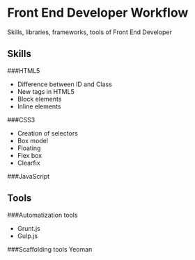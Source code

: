 # Front End Developer Workflow
Skills, libraries, frameworks, tools of Front End Developer

## Skills
###HTML5
<ul>
<li>Difference between ID and Class</li>
<li>New tags in HTML5</li>
<li>Block elements</li>
<li>Inline elements</li>
</ul>

###CSS3
<ul>
<li>Creation of selectors</li>
<li>Box model</li>
<li>Floating</li>
<li>Flex box</li>
<li>Clearfix</li>
</ul>

###JavaScript


## Tools
###Automatization tools
<ul>
<li>Grunt.js</li>
<li>Gulp.js</li>
</ul>

###Scaffolding tools
Yeoman
